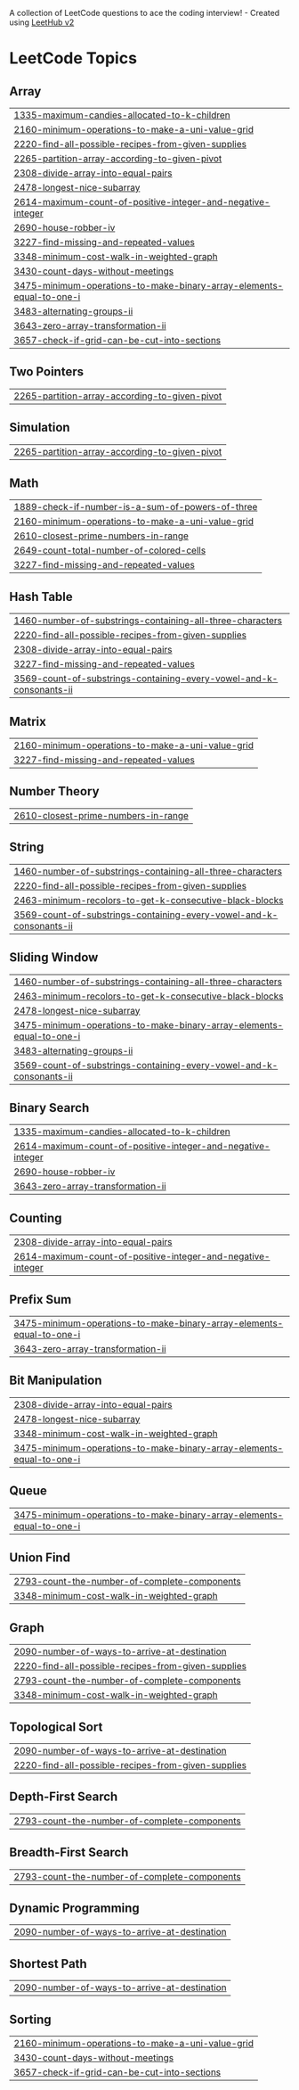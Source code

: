 A collection of LeetCode questions to ace the coding interview! - Created using [LeetHub v2](https://github.com/arunbhardwaj/LeetHub-2.0)
<!---LeetCode Topics Start-->
# LeetCode Topics
## Array
|  |
| ------- |
| [1335-maximum-candies-allocated-to-k-children](https://github.com/harsh-srivastv/March-Leetcode-Challenge-2025/tree/master/1335-maximum-candies-allocated-to-k-children) |
| [2160-minimum-operations-to-make-a-uni-value-grid](https://github.com/harsh-srivastv/March-Leetcode-Challenge-2025/tree/master/2160-minimum-operations-to-make-a-uni-value-grid) |
| [2220-find-all-possible-recipes-from-given-supplies](https://github.com/harsh-srivastv/March-Leetcode-Challenge-2025/tree/master/2220-find-all-possible-recipes-from-given-supplies) |
| [2265-partition-array-according-to-given-pivot](https://github.com/harsh-srivastv/March-Leetcode-Challenge-2025/tree/master/2265-partition-array-according-to-given-pivot) |
| [2308-divide-array-into-equal-pairs](https://github.com/harsh-srivastv/March-Leetcode-Challenge-2025/tree/master/2308-divide-array-into-equal-pairs) |
| [2478-longest-nice-subarray](https://github.com/harsh-srivastv/March-Leetcode-Challenge-2025/tree/master/2478-longest-nice-subarray) |
| [2614-maximum-count-of-positive-integer-and-negative-integer](https://github.com/harsh-srivastv/March-Leetcode-Challenge-2025/tree/master/2614-maximum-count-of-positive-integer-and-negative-integer) |
| [2690-house-robber-iv](https://github.com/harsh-srivastv/March-Leetcode-Challenge-2025/tree/master/2690-house-robber-iv) |
| [3227-find-missing-and-repeated-values](https://github.com/harsh-srivastv/March-Leetcode-Challenge-2025/tree/master/3227-find-missing-and-repeated-values) |
| [3348-minimum-cost-walk-in-weighted-graph](https://github.com/harsh-srivastv/March-Leetcode-Challenge-2025/tree/master/3348-minimum-cost-walk-in-weighted-graph) |
| [3430-count-days-without-meetings](https://github.com/harsh-srivastv/March-Leetcode-Challenge-2025/tree/master/3430-count-days-without-meetings) |
| [3475-minimum-operations-to-make-binary-array-elements-equal-to-one-i](https://github.com/harsh-srivastv/March-Leetcode-Challenge-2025/tree/master/3475-minimum-operations-to-make-binary-array-elements-equal-to-one-i) |
| [3483-alternating-groups-ii](https://github.com/harsh-srivastv/March-Leetcode-Challenge-2025/tree/master/3483-alternating-groups-ii) |
| [3643-zero-array-transformation-ii](https://github.com/harsh-srivastv/March-Leetcode-Challenge-2025/tree/master/3643-zero-array-transformation-ii) |
| [3657-check-if-grid-can-be-cut-into-sections](https://github.com/harsh-srivastv/March-Leetcode-Challenge-2025/tree/master/3657-check-if-grid-can-be-cut-into-sections) |
## Two Pointers
|  |
| ------- |
| [2265-partition-array-according-to-given-pivot](https://github.com/harsh-srivastv/March-Leetcode-Challenge-2025/tree/master/2265-partition-array-according-to-given-pivot) |
## Simulation
|  |
| ------- |
| [2265-partition-array-according-to-given-pivot](https://github.com/harsh-srivastv/March-Leetcode-Challenge-2025/tree/master/2265-partition-array-according-to-given-pivot) |
## Math
|  |
| ------- |
| [1889-check-if-number-is-a-sum-of-powers-of-three](https://github.com/harsh-srivastv/March-Leetcode-Challenge-2025/tree/master/1889-check-if-number-is-a-sum-of-powers-of-three) |
| [2160-minimum-operations-to-make-a-uni-value-grid](https://github.com/harsh-srivastv/March-Leetcode-Challenge-2025/tree/master/2160-minimum-operations-to-make-a-uni-value-grid) |
| [2610-closest-prime-numbers-in-range](https://github.com/harsh-srivastv/March-Leetcode-Challenge-2025/tree/master/2610-closest-prime-numbers-in-range) |
| [2649-count-total-number-of-colored-cells](https://github.com/harsh-srivastv/March-Leetcode-Challenge-2025/tree/master/2649-count-total-number-of-colored-cells) |
| [3227-find-missing-and-repeated-values](https://github.com/harsh-srivastv/March-Leetcode-Challenge-2025/tree/master/3227-find-missing-and-repeated-values) |
## Hash Table
|  |
| ------- |
| [1460-number-of-substrings-containing-all-three-characters](https://github.com/harsh-srivastv/March-Leetcode-Challenge-2025/tree/master/1460-number-of-substrings-containing-all-three-characters) |
| [2220-find-all-possible-recipes-from-given-supplies](https://github.com/harsh-srivastv/March-Leetcode-Challenge-2025/tree/master/2220-find-all-possible-recipes-from-given-supplies) |
| [2308-divide-array-into-equal-pairs](https://github.com/harsh-srivastv/March-Leetcode-Challenge-2025/tree/master/2308-divide-array-into-equal-pairs) |
| [3227-find-missing-and-repeated-values](https://github.com/harsh-srivastv/March-Leetcode-Challenge-2025/tree/master/3227-find-missing-and-repeated-values) |
| [3569-count-of-substrings-containing-every-vowel-and-k-consonants-ii](https://github.com/harsh-srivastv/March-Leetcode-Challenge-2025/tree/master/3569-count-of-substrings-containing-every-vowel-and-k-consonants-ii) |
## Matrix
|  |
| ------- |
| [2160-minimum-operations-to-make-a-uni-value-grid](https://github.com/harsh-srivastv/March-Leetcode-Challenge-2025/tree/master/2160-minimum-operations-to-make-a-uni-value-grid) |
| [3227-find-missing-and-repeated-values](https://github.com/harsh-srivastv/March-Leetcode-Challenge-2025/tree/master/3227-find-missing-and-repeated-values) |
## Number Theory
|  |
| ------- |
| [2610-closest-prime-numbers-in-range](https://github.com/harsh-srivastv/March-Leetcode-Challenge-2025/tree/master/2610-closest-prime-numbers-in-range) |
## String
|  |
| ------- |
| [1460-number-of-substrings-containing-all-three-characters](https://github.com/harsh-srivastv/March-Leetcode-Challenge-2025/tree/master/1460-number-of-substrings-containing-all-three-characters) |
| [2220-find-all-possible-recipes-from-given-supplies](https://github.com/harsh-srivastv/March-Leetcode-Challenge-2025/tree/master/2220-find-all-possible-recipes-from-given-supplies) |
| [2463-minimum-recolors-to-get-k-consecutive-black-blocks](https://github.com/harsh-srivastv/March-Leetcode-Challenge-2025/tree/master/2463-minimum-recolors-to-get-k-consecutive-black-blocks) |
| [3569-count-of-substrings-containing-every-vowel-and-k-consonants-ii](https://github.com/harsh-srivastv/March-Leetcode-Challenge-2025/tree/master/3569-count-of-substrings-containing-every-vowel-and-k-consonants-ii) |
## Sliding Window
|  |
| ------- |
| [1460-number-of-substrings-containing-all-three-characters](https://github.com/harsh-srivastv/March-Leetcode-Challenge-2025/tree/master/1460-number-of-substrings-containing-all-three-characters) |
| [2463-minimum-recolors-to-get-k-consecutive-black-blocks](https://github.com/harsh-srivastv/March-Leetcode-Challenge-2025/tree/master/2463-minimum-recolors-to-get-k-consecutive-black-blocks) |
| [2478-longest-nice-subarray](https://github.com/harsh-srivastv/March-Leetcode-Challenge-2025/tree/master/2478-longest-nice-subarray) |
| [3475-minimum-operations-to-make-binary-array-elements-equal-to-one-i](https://github.com/harsh-srivastv/March-Leetcode-Challenge-2025/tree/master/3475-minimum-operations-to-make-binary-array-elements-equal-to-one-i) |
| [3483-alternating-groups-ii](https://github.com/harsh-srivastv/March-Leetcode-Challenge-2025/tree/master/3483-alternating-groups-ii) |
| [3569-count-of-substrings-containing-every-vowel-and-k-consonants-ii](https://github.com/harsh-srivastv/March-Leetcode-Challenge-2025/tree/master/3569-count-of-substrings-containing-every-vowel-and-k-consonants-ii) |
## Binary Search
|  |
| ------- |
| [1335-maximum-candies-allocated-to-k-children](https://github.com/harsh-srivastv/March-Leetcode-Challenge-2025/tree/master/1335-maximum-candies-allocated-to-k-children) |
| [2614-maximum-count-of-positive-integer-and-negative-integer](https://github.com/harsh-srivastv/March-Leetcode-Challenge-2025/tree/master/2614-maximum-count-of-positive-integer-and-negative-integer) |
| [2690-house-robber-iv](https://github.com/harsh-srivastv/March-Leetcode-Challenge-2025/tree/master/2690-house-robber-iv) |
| [3643-zero-array-transformation-ii](https://github.com/harsh-srivastv/March-Leetcode-Challenge-2025/tree/master/3643-zero-array-transformation-ii) |
## Counting
|  |
| ------- |
| [2308-divide-array-into-equal-pairs](https://github.com/harsh-srivastv/March-Leetcode-Challenge-2025/tree/master/2308-divide-array-into-equal-pairs) |
| [2614-maximum-count-of-positive-integer-and-negative-integer](https://github.com/harsh-srivastv/March-Leetcode-Challenge-2025/tree/master/2614-maximum-count-of-positive-integer-and-negative-integer) |
## Prefix Sum
|  |
| ------- |
| [3475-minimum-operations-to-make-binary-array-elements-equal-to-one-i](https://github.com/harsh-srivastv/March-Leetcode-Challenge-2025/tree/master/3475-minimum-operations-to-make-binary-array-elements-equal-to-one-i) |
| [3643-zero-array-transformation-ii](https://github.com/harsh-srivastv/March-Leetcode-Challenge-2025/tree/master/3643-zero-array-transformation-ii) |
## Bit Manipulation
|  |
| ------- |
| [2308-divide-array-into-equal-pairs](https://github.com/harsh-srivastv/March-Leetcode-Challenge-2025/tree/master/2308-divide-array-into-equal-pairs) |
| [2478-longest-nice-subarray](https://github.com/harsh-srivastv/March-Leetcode-Challenge-2025/tree/master/2478-longest-nice-subarray) |
| [3348-minimum-cost-walk-in-weighted-graph](https://github.com/harsh-srivastv/March-Leetcode-Challenge-2025/tree/master/3348-minimum-cost-walk-in-weighted-graph) |
| [3475-minimum-operations-to-make-binary-array-elements-equal-to-one-i](https://github.com/harsh-srivastv/March-Leetcode-Challenge-2025/tree/master/3475-minimum-operations-to-make-binary-array-elements-equal-to-one-i) |
## Queue
|  |
| ------- |
| [3475-minimum-operations-to-make-binary-array-elements-equal-to-one-i](https://github.com/harsh-srivastv/March-Leetcode-Challenge-2025/tree/master/3475-minimum-operations-to-make-binary-array-elements-equal-to-one-i) |
## Union Find
|  |
| ------- |
| [2793-count-the-number-of-complete-components](https://github.com/harsh-srivastv/March-Leetcode-Challenge-2025/tree/master/2793-count-the-number-of-complete-components) |
| [3348-minimum-cost-walk-in-weighted-graph](https://github.com/harsh-srivastv/March-Leetcode-Challenge-2025/tree/master/3348-minimum-cost-walk-in-weighted-graph) |
## Graph
|  |
| ------- |
| [2090-number-of-ways-to-arrive-at-destination](https://github.com/harsh-srivastv/March-Leetcode-Challenge-2025/tree/master/2090-number-of-ways-to-arrive-at-destination) |
| [2220-find-all-possible-recipes-from-given-supplies](https://github.com/harsh-srivastv/March-Leetcode-Challenge-2025/tree/master/2220-find-all-possible-recipes-from-given-supplies) |
| [2793-count-the-number-of-complete-components](https://github.com/harsh-srivastv/March-Leetcode-Challenge-2025/tree/master/2793-count-the-number-of-complete-components) |
| [3348-minimum-cost-walk-in-weighted-graph](https://github.com/harsh-srivastv/March-Leetcode-Challenge-2025/tree/master/3348-minimum-cost-walk-in-weighted-graph) |
## Topological Sort
|  |
| ------- |
| [2090-number-of-ways-to-arrive-at-destination](https://github.com/harsh-srivastv/March-Leetcode-Challenge-2025/tree/master/2090-number-of-ways-to-arrive-at-destination) |
| [2220-find-all-possible-recipes-from-given-supplies](https://github.com/harsh-srivastv/March-Leetcode-Challenge-2025/tree/master/2220-find-all-possible-recipes-from-given-supplies) |
## Depth-First Search
|  |
| ------- |
| [2793-count-the-number-of-complete-components](https://github.com/harsh-srivastv/March-Leetcode-Challenge-2025/tree/master/2793-count-the-number-of-complete-components) |
## Breadth-First Search
|  |
| ------- |
| [2793-count-the-number-of-complete-components](https://github.com/harsh-srivastv/March-Leetcode-Challenge-2025/tree/master/2793-count-the-number-of-complete-components) |
## Dynamic Programming
|  |
| ------- |
| [2090-number-of-ways-to-arrive-at-destination](https://github.com/harsh-srivastv/March-Leetcode-Challenge-2025/tree/master/2090-number-of-ways-to-arrive-at-destination) |
## Shortest Path
|  |
| ------- |
| [2090-number-of-ways-to-arrive-at-destination](https://github.com/harsh-srivastv/March-Leetcode-Challenge-2025/tree/master/2090-number-of-ways-to-arrive-at-destination) |
## Sorting
|  |
| ------- |
| [2160-minimum-operations-to-make-a-uni-value-grid](https://github.com/harsh-srivastv/March-Leetcode-Challenge-2025/tree/master/2160-minimum-operations-to-make-a-uni-value-grid) |
| [3430-count-days-without-meetings](https://github.com/harsh-srivastv/March-Leetcode-Challenge-2025/tree/master/3430-count-days-without-meetings) |
| [3657-check-if-grid-can-be-cut-into-sections](https://github.com/harsh-srivastv/March-Leetcode-Challenge-2025/tree/master/3657-check-if-grid-can-be-cut-into-sections) |
<!---LeetCode Topics End-->